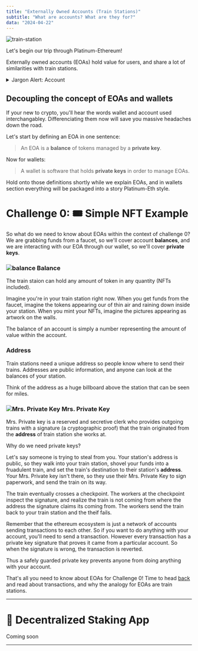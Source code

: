 ```yaml
---
title: "Externally Owned Accounts (Train Stations)"
subtitle: "What are accounts? What are they for?"
data: "2024-04-22"
---
```


![train-station](/images/train-station.svg)

Let's begin our trip through Platinum-Ethereum!

Externally owned accounts (EOAs) hold value for users, and share a lot of similarities
with train stations.

<details>
  <summary>Jargon Alert: Account</summary>

---

> Damn, I gave my private key to my brand new friend and now all my HarryPotterObamaSonic10Inu tokens in my **account** are gone!

**Q:** What **account** is this person referring to?

**A:** They are referring to their externally owned account (EOA).

Technically, there are two kinds of accounts: EOAs and smart contracts. However people use the term
**accounts** to refer to EOAs because its shorter, less technical, and more understood.

---

</details>

## Decoupling the concept of EOAs and wallets

If your new to crypto, you'll hear the words wallet and account used interchangabley. Differenciating
them now will save you massive headaches down the road.

Let's start by defining an EOA in one sentence:

> An EOA is a **balance** of tokens managed by a **private key**.

Now for wallets:

> A wallet is software that holds **private keys** in order to manage EOAs.

Hold onto those definitions shortly while we explain EOAs, and in wallets section everything will
be packaged into a story Platinum-Eth style.

# Challenge 0: 🎟 Simple NFT Example

So what do we need to know about EOAs within the context of challenge 0? We are grabbing funds from
a faucet, so we'll cover account **balances**, and we are interacting with our EOA through our wallet,
so we'll cover **private keys**.

### ![balance](/images/balance.svg) Balance

The train staion can hold any amount of token in any quantity (NFTs included).

Imagine you're in your train station right now. When you get funds from the faucet, imagine the
tokens appearing our of thin air and raining down inside your station. When you mint your NFTs,
imagine the pictures appearing as artwork on the walls.

The balance of an account is simply a number representing the amount of value within the account.

### Address

Train stations need a unique address so people know where to send their trains. Addresses are
public information, and anyone can look at the balances of your station.

Think of the address as a huge billboard above the station that can be seen for miles.

### ![Mrs. Private Key](/images/mrsPrivateKey.svg) Mrs. Private Key

Mrs. Private key is a reserved and secretive clerk who provides outgoing trains with a signature
(a cryptographic proof) that the train originated from the **address** of train station she works at.

Why do we need private keys?

Let's say someone is trying to steal from you. Your station's address is public, so they walk into your
train station, shovel your funds into a fruadulent train, and set the train's destination to their
station's **address**. Your Mrs. Private key isn't there, so they use their Mrs. Private Key to sign
paperwork, and send the train on its way.

The train eventually crosses a checkpoint. The workers at the checkpoint inspect the signature, and realize the
train is not coming from where the address the signature claims its coming from. The workers send the train back
to your train station and the theif fails.

Remember that the ethereum ecosystem is just a network of accounts sending transactions to each other.
So if you want to do anything with your account, you'll need to send a transaction. However every
transaction has a private key signature that proves it came from a particular account. So when the
signature is wrong, the transaction is reverted.

Thus a safely guarded private key prevents anyone from doing anything with your account.

That's all you need to know about EOAs for Challenge 0! Time to head [back](/posts/2simpleNFT) and read about transactions,
and why the analogy for EOAs are train stations.

<!-- <details>
  <summary>Bonus: Ms. Public Key</summary>

---

### ![Ms. Public Key](/images/msPublicKey.svg) Ms. Public Key

Info about public keys

---

</details> -->

---

# 🥩 Decentralized Staking App

Coming soon

---
